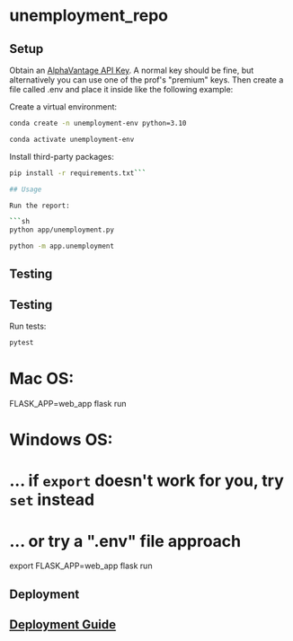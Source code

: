 # unemployment_repo



## Setup

Obtain an [AlphaVantage API Key](https://www.alphavantage.co/support/#api-key). A normal key should be fine, but alternatively you can use one of the prof's "premium" keys. Then create a file called .env and place it inside like the following example:

Create a virtual environment:

```sh
conda create -n unemployment-env python=3.10
```

```sh
conda activate unemployment-env
```

Install third-party packages:

```sh
pip install -r requirements.txt```

## Usage

Run the report:

```sh
python app/unemployment.py

python -m app.unemployment
```


## Testing
## Testing

Run tests:

```sh
pytest
```

# Mac OS:
FLASK_APP=web_app flask run

# Windows OS:
# ... if `export` doesn't work for you, try `set` instead
# ... or try a ".env" file approach
export FLASK_APP=web_app
flask run


## Deployment

## [Deployment Guide](/DEPLOYING.md)